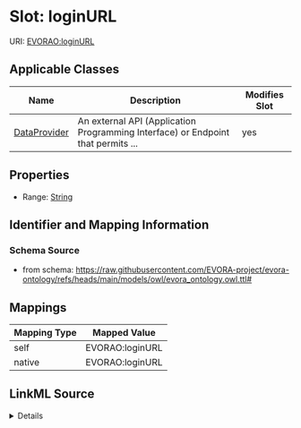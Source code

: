 

# Slot: loginURL



URI: [EVORAO:loginURL](https://raw.githubusercontent.com/EVORA-project/evora-ontology/refs/heads/main/models/owl/evora_ontology.owl.ttl#loginURL)



<!-- no inheritance hierarchy -->





## Applicable Classes

| Name | Description | Modifies Slot |
| --- | --- | --- |
| [DataProvider](DataProvider.md) | An external API (Application Programming Interface) or Endpoint that permits ... |  yes  |







## Properties

* Range: [String](String.md)





## Identifier and Mapping Information







### Schema Source


* from schema: https://raw.githubusercontent.com/EVORA-project/evora-ontology/refs/heads/main/models/owl/evora_ontology.owl.ttl#




## Mappings

| Mapping Type | Mapped Value |
| ---  | ---  |
| self | EVORAO:loginURL |
| native | EVORAO:loginURL |




## LinkML Source

<details>
```yaml
name: loginURL
from_schema: https://raw.githubusercontent.com/EVORA-project/evora-ontology/refs/heads/main/models/owl/evora_ontology.owl.ttl#
rank: 1000
alias: loginURL
domain_of:
- DataProvider
range: string

```
</details>